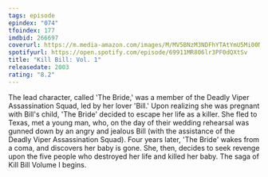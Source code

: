 ```yaml
---
tags: episode
epindex: "074"
tfoindex: 177
imdbid: 266697
coverurl: https://m.media-amazon.com/images/M/MV5BNzM3NDFhYTAtYmU5Mi00NGRmLTljYjgtMDkyODQ4MjNkMGY2XkEyXkFqcGdeQXVyNzkwMjQ5NzM@._V1_SX202_CR0,0,202,300_.jpg
spotifyurl: https://open.spotify.com/episode/69911MR806lr3PF0dQXtSv
title: "Kill Bill: Vol. 1"
releasedate: 2003
rating: "8.2"
---
```


The lead character, called 'The Bride,' was a member of the Deadly Viper Assassination Squad, led by her lover 'Bill.' Upon realizing she was pregnant with Bill's child, 'The Bride' decided to escape her life as a killer. She fled to Texas, met a young man, who, on the day of their wedding rehearsal was gunned down by an angry and jealous Bill (with the assistance of the Deadly Viper Assassination Squad). Four years later, 'The Bride' wakes from a coma, and discovers her baby is gone. She, then, decides to seek revenge upon the five people who destroyed her life and killed her baby. The saga of Kill Bill Volume I begins.